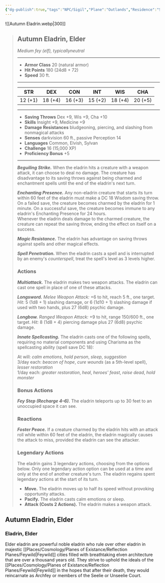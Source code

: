 ```yaml
---
{"dg-publish":true,"tags":"NPC/Sigil","Plane":"Outlands","Residence":"Sigil","permalink":"/npc/council-of-concordance/nasir-glynmoira/","dgHomeLink":true,"dgPassFrontmatter":true}
---
```


![[Autumn Eladrin.webp|300]]
>## Autumn Eladrin, Elder
>*Medium fey (elf), typicallyneutral*
>___
>- **Armor Class** 20 (natural armor)
>- **Hit Points** 180 (24d8 + 72)
>- **Speed** 30 ft.
>___
>|STR|DEX|CON|INT|WIS|CHA|
>|:---:|:---:|:---:|:---:|:---:|:---:|
>|12 (+1)|18 (+4)|16 (+3)|15 (+2)|18 (+4)|20 (+5)|
>___
>- **Saving Throws** Dex +9, Wis +9, Cha +10
>- **Skills** Insight +9, Medicine +9
>- **Damage Resistances** bludgeoning, piercing, and slashing from nonmagical attacks
>- **Senses** darkvision 60 ft., passive Perception 14
>- **Languages** Common, Elvish, Sylvan
>- **Challenge** 16 (15,000 XP)
>- **Proficiency Bonus** +5
>___
>***Beguiling Strike.*** When the eladrin hits a creature with a weapon attack, it can choose to deal no damage. The creature has disadvantage to its saving throws against being charmed and enchantment spells until the end of the eladrin's next turn.  
>
>***Enchanting Presence.*** Any non-eladrin creature that starts its turn within 60 feet of the eladrin must make a DC 18 Wisdom saving throw. On a failed save, the creature becomes charmed by the eladrin for 1 minute. On a successful save, the creature becomes immune to any eladrin's Enchanting Presence for 24 hours.  
>Whenever the eladrin deals damage to the charmed creature, the creature can repeat the saving throw, ending the effect on itself on a success.  
>
>***Magic Resistance.*** The eladrin has advantage on saving throws against spells and other magical effects.  
>
>***Spell Penetration.*** When the eladrin casts a spell and is interrupted by an enemy's *counterspell*, treat the spell's level as 3 levels higher.  
>
>### Actions
>***Multiattack.*** The eladrin makes two weapon attacks. The eladrin can cast one spell in place of one of these attacks.  
>
>***Longsword.*** *Melee Weapon Attack:* +6 to hit, reach 5 ft., one target. *Hit:* 5 (1d8 + 1) slashing damage, or 6 (1d10 + 1) slashing damage if used with two hands, plus 27 (6d8) psychic damage.  
>
>***Longbow.*** *Ranged Weapon Attack:* +9 to hit, range 150/600 ft., one target. *Hit:* 8 (1d8 + 4) piercing damage plus 27 (6d8) psychic damage.  
>
>***Innate Spellcasting.*** The eladrin casts one of the following spells, requiring no material components and using Charisma as the spellcasting ability (spell save DC 18):  
>
>At will: *calm emotions*, *hold person*, *sleep*, *suggestion*  
>3/day each: *beacon of hope*, *cure wounds* (as a 5th-level spell), *lesser restoration*  
>1/day each: *greater restoration*, *heal*, *heroes' feast*, *raise dead*, *hold monster*  
>
>### Bonus Actions
>***Fey Step (Recharge 4–6).*** The eladrin teleports up to 30 feet to an unoccupied space it can see.  
>
>### Reactions
>***Foster Peace.*** If a creature charmed by the eladrin hits with an attack roll while within 60 feet of the eladrin, the eladrin magically causes the attack to miss, provided the eladrin can see the attacker.  
>
>### Legendary Actions
>The eladrin gains 3 legendary actions, choosing from the options below. Only one legendary action option can be used at a time and only at the end of another creature's turn. The eladrin regains spent legendary actions at the start of its turn.
>
>- **Move.** The eladrin moves up to half its speed without provoking opportunity attacks.
>- **Pacify.** The eladrin casts calm emotions or sleep.
>- **Attack (Costs 2 Actions).** The eladrin makes a weapon attack.

## Autumn Eladrin, Elder
### Eladrin, Elder
Elder eladrin are powerful noble eladrin who rule over other eladrin in majestic [[Places/Cosmology/Planes of Existance/Reflection Planes/Feywild|Feywild]] cities filled with breathtaking elven architecture that are over a thousand years old. They strive to uphold the ideals of the [[Places/Cosmology/Planes of Existance/Reflection Planes/Feywild|Feywild]] in the hopes that after their death, they would reincarnate as Archfey or members of the Seelie or Unseelie Court.